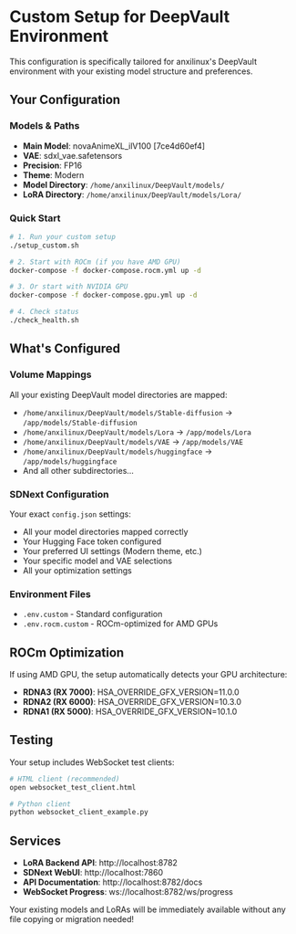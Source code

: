 # Custom Setup for DeepVault Environment

This configuration is specifically tailored for anxilinux's DeepVault environment with your existing model structure and preferences.

## Your Configuration

### Models & Paths
- **Main Model**: novaAnimeXL_ilV100 [7ce4d60ef4]
- **VAE**: sdxl_vae.safetensors  
- **Precision**: FP16
- **Theme**: Modern
- **Model Directory**: `/home/anxilinux/DeepVault/models/`
- **LoRA Directory**: `/home/anxilinux/DeepVault/models/Lora/`

### Quick Start

```bash
# 1. Run your custom setup
./setup_custom.sh

# 2. Start with ROCm (if you have AMD GPU)
docker-compose -f docker-compose.rocm.yml up -d

# 3. Or start with NVIDIA GPU
docker-compose -f docker-compose.gpu.yml up -d

# 4. Check status
./check_health.sh
```

## What's Configured

### Volume Mappings
All your existing DeepVault model directories are mapped:
- `/home/anxilinux/DeepVault/models/Stable-diffusion` → `/app/models/Stable-diffusion`
- `/home/anxilinux/DeepVault/models/Lora` → `/app/models/Lora`
- `/home/anxilinux/DeepVault/models/VAE` → `/app/models/VAE`
- `/home/anxilinux/DeepVault/models/huggingface` → `/app/models/huggingface`
- And all other subdirectories...

### SDNext Configuration
Your exact `config.json` settings:
- All your model directories mapped correctly
- Your Hugging Face token configured
- Your preferred UI settings (Modern theme, etc.)
- Your specific model and VAE selections
- All your optimization settings

### Environment Files
- `.env.custom` - Standard configuration
- `.env.rocm.custom` - ROCm-optimized for AMD GPUs

## ROCm Optimization

If using AMD GPU, the setup automatically detects your GPU architecture:
- **RDNA3 (RX 7000)**: HSA_OVERRIDE_GFX_VERSION=11.0.0
- **RDNA2 (RX 6000)**: HSA_OVERRIDE_GFX_VERSION=10.3.0
- **RDNA1 (RX 5000)**: HSA_OVERRIDE_GFX_VERSION=10.1.0

## Testing

Your setup includes WebSocket test clients:
```bash
# HTML client (recommended)
open websocket_test_client.html

# Python client
python websocket_client_example.py
```

## Services

- **LoRA Backend API**: http://localhost:8782
- **SDNext WebUI**: http://localhost:7860  
- **API Documentation**: http://localhost:8782/docs
- **WebSocket Progress**: ws://localhost:8782/ws/progress

Your existing models and LoRAs will be immediately available without any file copying or migration needed!
